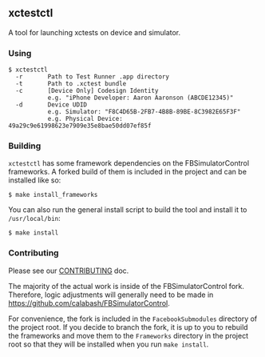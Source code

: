 ## xctestctl

A tool for launching xctests on device and simulator.

### Using

```
$ xctestctl
  -r       Path to Test Runner .app directory
  -t       Path to .xctest bundle
  -c       [Device Only] Codesign Identity
           e.g. "iPhone Developer: Aaron Aaronson (ABCDE12345)"
  -d       Device UDID
           e.g. Simulator: "F8C4D65B-2FB7-4B8B-89BE-8C3982E65F3F"
           e.g. Physical Device: 49a29c9e61998623e7909e35e8bae50dd07ef85f
```

### Building

`xctestctl` has some framework dependencies on the FBSimulatorControl
frameworks.  A forked build of them is included in the project and can
be installed like so:

```
$ make install_frameworks
```

You can also run the general install script to build the tool and
install it to `/usr/local/bin`:

```
$ make install
```

### Contributing

Please see our [CONTRIBUTING](CONTRIBUTING) doc.

The majority of the actual work is inside of the
FBSimulatorControl fork. Therefore, logic adjustments will generally
need to be made in https://github.com/calabash/FBSimulatorControl.

For convenience, the fork is included in the `FacebookSubmodules`
directory of the project root. If you decide to branch the fork, it is
up to you to rebuild the frameworks and move them to the `Frameworks`
directory in the project root so that they will be installed when you
run `make install`.


